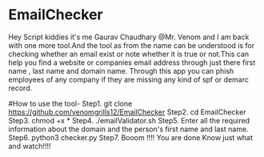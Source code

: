 # EmailChecker
Hey Script kiddies it's me Gaurav Chaudhary @Mr. Venom and I am back with one more tool.And the tool as from the name can be understood is for checking whether an email exist or note whether it is true or not.This can help you find a website or companies email address through just there first name , last name and domain name. Through this app you can phish employees of any company if they are missing any kind of spf or demarc record.

#How to use the tool- 
Step1. git clone https://github.com/venomgrills12/EmailChecker
Step2. cd EmailChecker
Step3. chmod +x *
Step4. ./emailValidator.sh
Step5. Enter all the required information about the domain and the person's first name and last name.
Step6. python3 checker.py
Step7. Booom !!!! You are done Know just what and watch!!!!
